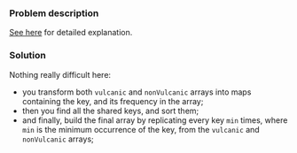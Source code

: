 ### Problem description
[See here](./instructions.html) for detailed explanation.

### Solution
Nothing really difficult here:
* you transform both `vulcanic` and `nonVulcanic` arrays into maps containing the key, and its frequency in the array;
* then you find all the shared keys, and sort them;
* and finally, build the final array by replicating every key `min` times, where `min` is the minimum occurrence of the key, from the `vulcanic` and `nonVulcanic` arrays;
